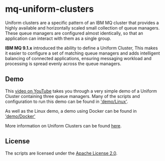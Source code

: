 # mq-uniform-clusters

Uniform clusters are a specific pattern of an IBM MQ cluster that provides a highly available and horizontally scaled small collection of queue managers. These queue managers are configured almost identically, so that an application can interact with them as a single group.

**IBM MQ 9.1.x** introduced the ability to define a Uniform Cluster, This makes it easier to configure a set of matching queue managers and adds intelligent balancing of connected applications, ensuring messaging workload and processing is spread evenly across the queue managers.

## Demo

This [video on YouTube](https://www.youtube.com/watch?v=LWELgaEDGs0) takes you through a very simple demo of a Uniform Cluster containing three queue managers. Many of the scripts and configuration to run this demo can be found in ['demo/Linux'](demo/Linux).

As well as the Linux demo, a demo using Docker can be found in ['demo/Docker'](demo/Docker)

More information on Uniform Clusters can be found [here](https://www.ibm.com/support/knowledgecenter/SSFKSJ_9.1.0/com.ibm.mq.pla.doc/q132720_.htm).

## License

The scripts are licensed under the [Apache License 2.0](http://www.apache.org/licenses/LICENSE-2.0.html).
